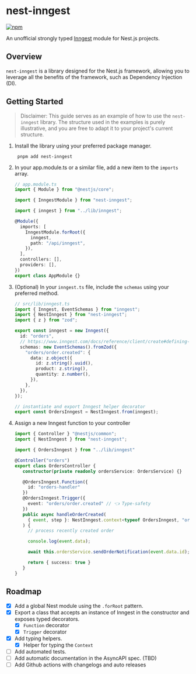 # nest-inngest

[![npm](https://img.shields.io/npm/v/nest-inngest)](https://www.npmjs.com/package/nest-inngest)

An unofficial strongly typed [Inngest](https://inngest.com) module for Nest.js projects.

## Overview

`nest-inngest` is a library designed for the Nest.js framework, allowing you to leverage all the benefits of the framework, such as Dependency Injection (DI).

## Getting Started

> Disclaimer: This guide serves as an example of how to use the `nest-inngest` library. The structure used in the examples is purely illustrative, and you are free to adapt it to your project's current structure.

1. Install the library using your preferred package manager.

   ```shell
    pnpm add nest-inngest
   ```

2. In your app.module.ts or a similar file, add a new item to the `imports` array.

   ```ts
   // app.module.ts
   import { Module } from "@nestjs/core";

   import { InngestModule } from "nest-inngest";

   import { inngest } from "../lib/inngest";

   @Module({
     imports: [
       InngestModule.forRoot({
         inngest,
         path: "/api/inngest",
       }),
     ],
     controllers: [],
     providers: [],
   })
   export class AppModule {}
   ```

3. (Optional) In your `inngest.ts` file, include the `schemas` using your preferred method.

   ```ts
   // src/lib/inngest.ts
   import { Inngest, EventSchemas } from "inngest";
   import { NestInngest } from "nest-inngest";
   import { z } from "zod";

   export const inngest = new Inngest({
     id: "orders",
     // https://www.inngest.com/docs/reference/client/create#defining-event-payload-types
     schemas: new EventSchemas().fromZod({
       "orders/order.created": {
         data: z.object({
           id: z.string().uuid(),
           product: z.string(),
           quantity: z.number(),
         }),
       },
     }),
   });

   // instantiate and export Inngest helper decorator
   export const OrdersInngest = NestInngest.from(inngest);
   ```

4. Assign a new Inngest function to your controller

   ```ts
   import { Controller } "@nestjs/common";
   import { NestInngest } from "nest-inngest";

   import { OrdersInngest } from "../lib/inngest"

   @Controller("orders")
   export class OrdersController {
      constructor(private readonly ordersService: OrdersService) {}

      @OrdersInngest.Function({
        id: "orders-handler"
      })
      @OrdersInngest.Trigger({
        event: "orders/order.created" // 👈 Type-safety
      })
      public async handleOrderCreated(
        { event, step }: NestInngest.context<typeof OrdersInngest, "orders/order.created"> // 👈 Type helper to function context
      ) {
        // process recently created order

        console.log(event.data);

        await this.ordersService.sendOrderNotification(event.data.id);

        return { success: true }
      }
   }

   ```

## Roadmap

- [x] Add a global Nest module using the `.forRoot` pattern.
- [x] Export a class that accepts an instance of Inngest in the constructor and exposes typed decorators.
  - [x] `Function` decorator
  - [x] `Trigger` decorator
- [x] Add typing helpers.
  - [x] Helper for typing the `Context`
- [ ] Add automated tests.
- [ ] Add automatic documentation in the AsyncAPI spec. (TBD)
- [ ] Add Github actions with changelogs and auto releases
